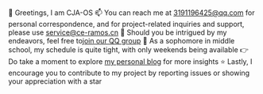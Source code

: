 👋 Greetings, I am CJA-OS
📫 You can reach me at 3191196425@qq.com for personal correspondence, and for project-related inquiries and support, please use service@ce-ramos.cn
🤔 Should you be intrigued by my endeavors, feel free to<a href="https://ce-ramos.cn/qqg.html" target="_blank">join our QQ group</a>
📖 As a sophomore in middle school, my schedule is quite tight, with only weekends being available
👉 Do take a moment to explore <a href="https://blog.ce-ramos.cn" target="_blank">my personal blog</a> for more insights
⭐ Lastly, I encourage you to contribute to my project by reporting issues or showing your appreciation with a star

<!---
CJA-OS/CJA-OS is a ✨ special ✨ repository because its `README.md` (this file) appears on your GitHub profile.
You can click the Preview link to take a look at your changes.
--->
